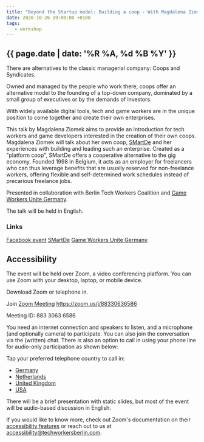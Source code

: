 ```yaml
---
title: "Beyond the Startup model: Building a coop - With Magdalena Ziomek"
date: 2020-10-26 19:00:00 +0100
tags:
   - workshop
---
```



## {{ page.date | date: '%R %A, %d %B %Y' }}

There are alternatives to the classic managerial company: Coops and Syndicates.

Owned and managed by the people who work there, coops offer an alternative model to the founding of a top-down company, dominated by a small group of executives or by the demands of investors.

With widely available digital tools, tech and game workers are in the unique position to come together and create their own enterprises.

This talk by Magdalena Ziomek aims to provide an introduction for tech workers and game developers interested in the creation of their own coops. Magdalena Ziomek will talk about her own coop, [SMartDe](https://smart-eg.de/en/) and her experiences with building and leading such an enterprise. Created as a "platform coop", SMartDe offers a cooperative alternative to the gig economy. Founded 1998 in Belgium, it acts as an employer for freelancers who can thus leverage benefits that are usually reserved for non-freelance workers, offering flexible and self-determined work schedules instead of precarious freelance jobs.

Presented in collaboration with Berlin Tech Workers Coalition and [Game Workers Unite Germany](https://twitter.com/GWU_Deutschland).

The talk will be held in English.

### Links

[Facebook event](https://www.facebook.com/events/818335872275378)
[SMartDe](https://smart-eg.de/en/)
[Game Workers Unite Germany](https://twitter.com/GWU_Deutschland).

## Accessibility

The event will be held over Zoom, a video conferencing platform. You can use Zoom with your desktop, laptop, or mobile device.

Download Zoom or telephone in.

Join [Zoom Meeting](https://zoom.us/j/88330636586) https://zoom.us/j/88330636586

Meeting ID: 883 3063 6586

You need an internet connection and speakers to listen, and a microphone (and optionally camera) to participate. You can also join the conversation via the (written) chat. There is also an option to call in using your phone line for audio-only participation as shown below:

Tap your preferred telephone country to call in:
- <a href="tel:+496950502596,,88330636586#">Germany</a>
- <a href="tel:+31207947345,,88330636586#">Netherlands</a>
- <a href="tel:+442080806592,,88330636586#">United Kingdom</a>
- <a href="tel:+12532158782,,88330636586#">USA</a>

There will be a brief presentation with static slides, but most of the event will be audio-based discussion in English.

If you would like to know more, check out Zoom's documentation on their [accessibility features](https://zoom.us/accessibility) or reach out to us at accessibility@techworkersberlin.com.
